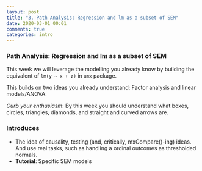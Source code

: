 ```yaml
---
layout: post
title: "3. Path Analysis: Regression and lm as a subset of SEM"
date: 2020-03-01 00:01
comments: true
categories: intro
---
```


<a name="top"></a>
### Path Analysis: Regression and lm as a subset of SEM

This week we will leverage the modelling you already know by building the equivalent of `lm(y ~ x + z)` in `umx` package.

This builds on two ideas you already understand: Factor analysis and linear models/ANOVA.</li>

*Curb your enthusiasm*: By this week you should understand what boxes, circles, triangles, diamonds, and straight and curved arrows are. 


### Introduces
 * The idea of causality, testing (and, critically, mxCompare()-ing) ideas. And use real tasks, such as handling a ordinal outcomes as thresholded normals.
 * **Tutorial**: Specific SEM models

